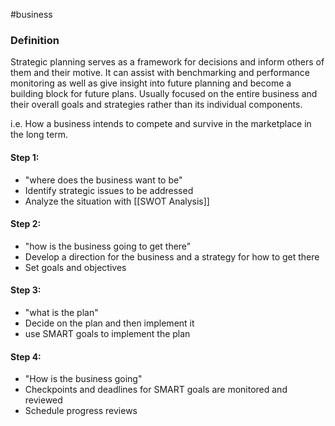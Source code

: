#business 

### Definition
Strategic planning serves as a framework for decisions and inform others of them and their motive. It can assist with benchmarking and performance monitoring as well as give insight into future planning and become a building block for future plans. Usually focused on the entire business and their overall goals and strategies rather than its individual components. 

i.e. How a business intends to compete and survive in the marketplace in the long term. 


#### Step 1:

- "where does the business want to be"
- Identify strategic issues to be addressed
- Analyze the situation with [[SWOT Analysis]]



#### Step 2:

- "how is the business going to get there"
- Develop a direction for the business and a strategy for how to get there
- Set goals and objectives


#### Step 3:

- "what is the plan"
- Decide on the plan and then implement it
- use SMART goals to implement the plan 

#### Step 4: 
- "How is the business going"
- Checkpoints and deadlines for SMART goals are monitored and reviewed
- Schedule progress reviews

